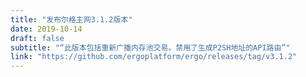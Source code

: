 ```yaml
---
title: "发布尔格主网3.1.2版本"
date: 2019-10-14
draft: false
subtitle: "“此版本包括重新广播内存池交易。禁用了生成P2SH地址的API路由”"
link: "https://github.com/ergoplatform/ergo/releases/tag/v3.1.2"
---
```

